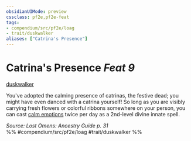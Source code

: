 ```yaml
---
obsidianUIMode: preview
cssclass: pf2e,pf2e-feat
tags:
- compendium/src/pf2e/loag
- trait/duskwalker
aliases: ["Catrina's Presence"]
---
```

# Catrina's Presence  *Feat 9*  
[duskwalker](duskwalker-apg.md "Duskwalker Ancestry & Heritage Trait")  


You've adopted the calming presence of catrinas, the festive dead; you might have even danced with a catrina yourself! So long as you are visibly carrying fresh flowers or colorful ribbons somewhere on your person, you can cast [calm emotions](calm-emotions.md) twice per day as a 2nd-level divine innate spell.

*Source: Lost Omens: Ancestry Guide p. 31*  
%% #compendium/src/pf2e/loag #trait/duskwalker %%
